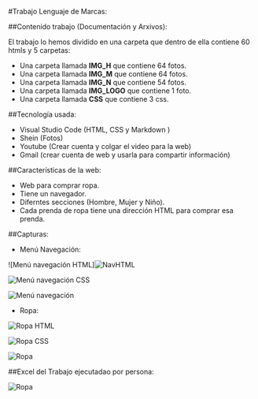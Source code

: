 #Trabajo Lenguaje de Marcas:

##Contenido trabajo (Documentación y Arxivos):

El trabajo lo hemos dividido en una carpeta que dentro de ella contiene  60 htmls y 5 carpetas: 
 - Una carpeta llamada **IMG_H** que contiene 64 fotos.
 - Una carpeta llamada **IMG_M** que contiene 64 fotos.
 - Una carpeta llamada **IMG_N** que contiene 54 fotos.
 - Una carpeta llamada **IMG_LOGO** que contiene 1 foto. 
 - Una carpeta llamada **CSS** que contiene 3 css.

##Tecnología usada:
- Visual Studio Code (HTML, CSS y Markdown )
- Shein (Fotos)
- Youtube (Crear cuenta y colgar el video para la web)
- Gmail (crear cuenta de web y usarla para compartir información)

##Características de la web:
- Web para comprar ropa.
- Tiene un navegador.
- Diferntes secciones (Hombre, Mujer y Niño).
- Cada prenda de ropa tiene una dirección HTML para comprar esa prenda.

##Capturas:

- Menú Navegación:

 ![Menú navegación HTML]![NavHTML](https://github.com/FrancescFiol/ProyectoWebResponsive/assets/151858230/a5de9b64-3749-4fe6-ac8f-7a8ad187d763)


 ![Menú navegación CSS](NavCSS.jpg)

 ![Menú navegación](/Markdown/Nav.jpg)

- Ropa:

![Ropa HTML](/Markdown/RopaHTML.jpg)

![Ropa CSS](/Markdown/RopaCSS.jpg)

![Ropa](/Markdown/Ropa.jpg)

##Excel del Trabajo ejecutadao por persona:


![Ropa](/Markdown/Excel.jpg)
